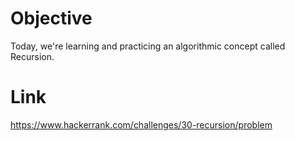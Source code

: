 # Objective
Today, we're learning and practicing an algorithmic concept called Recursion.

# Link
https://www.hackerrank.com/challenges/30-recursion/problem